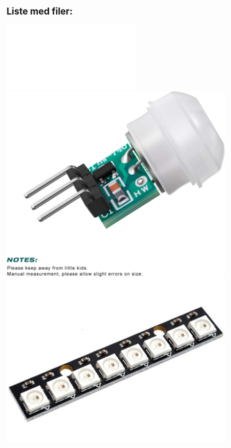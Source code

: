 ## Liste med filer:  
![](NodeMCU_data.pdf "NodeMCU")  
![Billede](billeder/61UlnQP+VjL._AC_SL1500_.jpg "PIR-sensor")
![Billede](billeder/ws2812_neopixel_stick_rgb_1.jpg "Neopixel")

